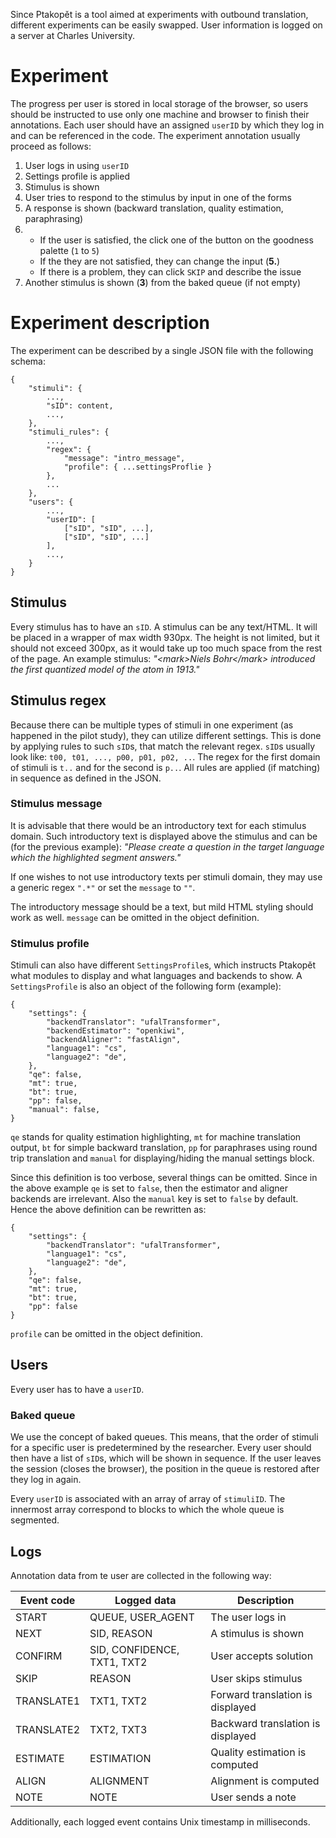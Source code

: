 Since Ptakopět is a tool aimed at experiments with outbound translation, different experiments can be easily swapped. User information is logged on a server at Charles University.

# Experiment

The progress per user is stored in local storage of the browser, so users should be instructed to use only one machine and browser to finish their annotations. Each user should have an assigned `userID` by which they log in and can be referenced in the code. The experiment annotation usually proceed as follows:

1. User logs in using `userID`
2. Settings profile is applied
3. Stimulus is shown
4. User tries to respond to the stimulus by input in one of the forms
5. A response is shown (backward translation, quality estimation, paraphrasing)
6. - If the user is satisfied, the click one of the button on the goodness palette (`1` to `5`)
   - If the they are not satisfied, they can change the input (__5.__)
   - If there is a problem, they can click `SKIP` and describe the issue
7. Another stimulus is shown (__3__) from the baked queue (if not empty)

# Experiment description

The experiment can be described by a single JSON file with the following schema:

```
{
    "stimuli": {
        ...,
        "sID": content,
        ...,
    },
    "stimuli_rules": {
        ...,
        "regex": {
            "message": "intro_message",
            "profile": { ...settingsProflie }
        },
        ...
    },
    "users": {
        ...,
        "userID": [
            ["sID", "sID", ...],
            ["sID", "sID", ...]
        ],
        ...,
    }
}
```

## Stimulus

Every stimulus has to have an `sID`. A stimulus can be any text/HTML. It will be placed in a wrapper of max width 930px. The height is not limited, but it should not exceed 300px, as it would take up too much space from the rest of the page. An example stimulus: _"&lt;mark>Niels Bohr&lt;/mark> introduced the first quantized model of the atom in 1913."_

## Stimulus regex

Because there can be multiple types of stimuli in one experiment (as happened in the pilot study), they can utilize different settings. This is done by applying rules to such `sID`s, that match the relevant regex. `sID`s usually look like: `t00, t01, ..., p00, p01, p02, ..`. The regex for the first domain of stimuli is `t..` and for the second is `p..`. All rules are applied (if matching) in sequence as defined in the JSON.

### Stimulus message

It is advisable that there would be an introductory text for each stimulus domain. Such introductory text is displayed above the stimulus and can be (for the previous example): _"Please create a question in the target language which the highlighted segment answers."_

If one wishes to not use introductory texts per stimuli domain, they may use a generic regex `".*"` or set the `message` to `""`.

The introductory message should be a text, but mild HTML styling should work as well. `message` can be omitted in the object definition.

### Stimulus profile

Stimuli can also have different `SettingsProfile`s, which instructs Ptakopět what modules to display and what languages and backends to show. A `SettingsProfile` is also an object of the following form (example):

```
{
    "settings": {
        "backendTranslator": "ufalTransformer",
        "backendEstimator": "openkiwi",
        "backendAligner": "fastAlign",
        "language1": "cs",
        "language2": "de",
    },
    "qe": false,
    "mt": true,
    "bt": true,
    "pp": false,
    "manual": false,
}
```

`qe` stands for quality estimation highlighting, `mt` for machine translation output, `bt` for simple backward translation, `pp` for paraphrases using round trip translation and `manual` for displaying/hiding the manual settings block.

Since this definition is too verbose, several things can be omitted. Since in the above example `qe` is set to `false`, then the estimator and aligner backends are irrelevant. Also the `manual` key is set to `false` by default. Hence the above definition can be rewritten as:


```
{
    "settings": {
        "backendTranslator": "ufalTransformer",
        "language1": "cs",
        "language2": "de",
    },
    "qe": false,
    "mt": true,
    "bt": true,
    "pp": false
}
```

`profile` can be omitted in the object definition.

## Users

Every user has to have a `userID`.

### Baked queue

We use the concept of baked queues. This means, that the order of stimuli for a specific user is predetermined by the researcher. Every user should then have a list of `sID`s, which will be shown in sequence. If the user leaves the session (closes the browser), the position in the queue is restored after they log in again.

Every `userID` is associated with an array of array of `stimuliID`. The innermost array correspond to blocks to which the whole queue is segmented.

## Logs

Annotation data from te user are collected in the following way:

| Event code | Logged data | Description |
|-|-|-|
| START      | QUEUE, USER_AGENT | The user logs in |
| NEXT       | SID, REASON | A stimulus is shown |
| CONFIRM    | SID, CONFIDENCE, TXT1, TXT2 | User accepts solution |
| SKIP       | REASON | User skips stimulus |
| TRANSLATE1 | TXT1, TXT2 | Forward translation is displayed |
| TRANSLATE2 | TXT2, TXT3 | Backward translation is displayed |
| ESTIMATE   | ESTIMATION | Quality estimation is computed |
| ALIGN      | ALIGNMENT  | Alignment is computed |
| NOTE       | NOTE  | User sends a note |

Additionally, each logged event contains Unix timestamp in milliseconds.
